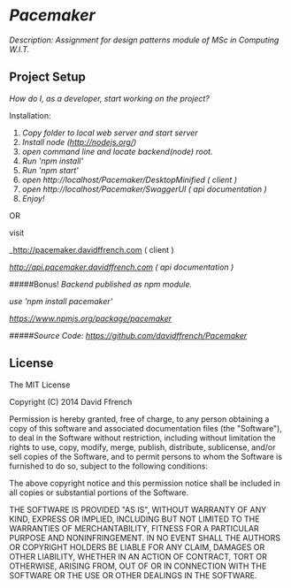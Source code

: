 # _Pacemaker_

_Description: Assignment for design patterns module of MSc in Computing W.I.T._

## Project Setup

_How do I, as a developer, start working on the project?_ 

Installation:

1. _Copy folder to local web server and start server_
2. _Install node (http://nodejs.org/)_
3. _open command line and locate backend(node) root._
4. _Run 'npm install'_
5. _Run 'npm start'_
6. _open http://localhost/Pacemaker/DesktopMinified  ( client )_
7. _open http://localhost/Pacemaker/SwaggerUI  ( api documentation )_
8. _Enjoy!_

OR

 visit

_http://pacemaker.davidffrench.com  ( client )

_http://api.pacemaker.davidffrench.com  ( api documentation )_

#####Bonus!
_Backend published as npm module._

_use 'npm install pacemaker'_

_https://www.npmjs.org/package/pacemaker_

#####_Source Code:_
_https://github.com/davidffrench/Pacemaker_

## License
The MIT License

Copyright (C) 2014 David Ffrench


Permission is hereby granted, free of charge, to any person obtaining a copy of this software and associated documentation files (the "Software"), to deal in the Software without restriction, including without limitation the rights to use, copy, modify, merge, publish, distribute, sublicense, and/or sell copies of the Software, and to permit persons to whom the Software is furnished to do so, subject to the following conditions:

The above copyright notice and this permission notice shall be included in all copies or substantial portions of the Software.

THE SOFTWARE IS PROVIDED "AS IS", WITHOUT WARRANTY OF ANY KIND, EXPRESS OR IMPLIED, INCLUDING BUT NOT LIMITED TO THE WARRANTIES OF MERCHANTABILITY, FITNESS FOR A PARTICULAR PURPOSE AND NONINFRINGEMENT. IN NO EVENT SHALL THE AUTHORS OR COPYRIGHT HOLDERS BE LIABLE FOR ANY CLAIM, DAMAGES OR OTHER LIABILITY, WHETHER IN AN ACTION OF CONTRACT, TORT OR OTHERWISE, ARISING FROM, OUT OF OR IN CONNECTION WITH THE SOFTWARE OR THE USE OR OTHER DEALINGS IN THE SOFTWARE.
